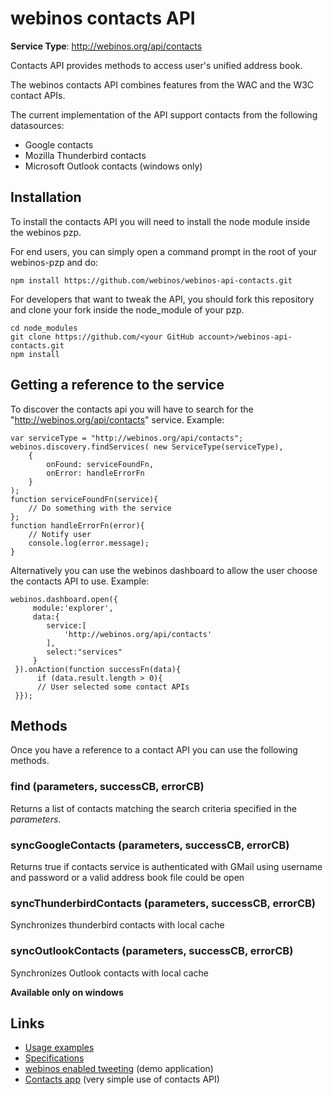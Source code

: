 # webinos contacts API #

**Service Type**: http://webinos.org/api/contacts

Contacts API provides methods to access user's unified address book. 

The webinos contacts API combines features from the WAC and the W3C contact APIs. 

The current implementation of the API support contacts from the following datasources:

- Google contacts
- Mozilla Thunderbird contacts
- Microsoft Outlook contacts (windows only)

## Installation ##

To install the contacts API you will need to install the node module inside the webinos pzp.

For end users, you can simply open a command prompt in the root of your webinos-pzp and do: 

	npm install https://github.com/webinos/webinos-api-contacts.git

For developers that want to tweak the API, you should fork this repository and clone your fork inside the node_module of your pzp.

	cd node_modules
	git clone https://github.com/<your GitHub account>/webinos-api-contacts.git
	npm install

## Getting a reference to the service ##

To discover the contacts api you will have to search for the "http://webinos.org/api/contacts" service. Example:

	var serviceType = "http://webinos.org/api/contacts";
	webinos.discovery.findServices( new ServiceType(serviceType), 
		{ 
			onFound: serviceFoundFn, 
			onError: handleErrorFn
		}
	);
	function serviceFoundFn(service){
		// Do something with the service
	};
	function handleErrorFn(error){
		// Notify user
		console.log(error.message);
	}

Alternatively you can use the webinos dashboard to allow the user choose the contacts API to use. Example:
 	
	webinos.dashboard.open({
         module:'explorer',
	     data:{
         	service:[
            	'http://webinos.org/api/contacts'
         	],
            select:"services"
         }
     }).onAction(function successFn(data){
          if (data.result.length > 0){
          // User selected some contact APIs
     }});

## Methods ##

Once you have a reference to a contact API you can use the following methods.

### find (parameters, successCB, errorCB)

Returns a list of contacts matching the search criteria specified in the *parameters*.

### syncGoogleContacts (parameters, successCB, errorCB)

Returns true if contacts service is authenticated with GMail using username and password or a valid address book file could be open

### syncThunderbirdContacts (parameters, successCB, errorCB)

Synchronizes thunderbird contacts with local cache

### syncOutlookContacts (parameters, successCB, errorCB) 

Synchronizes Outlook contacts with local cache

**Available only on windows**


## Links ##

- [Usage examples](https://github.com/webinos/webinos-api-contacts/wiki/Examples)
- [Specifications](http://dev.webinos.org/specifications/api/contacts.html)
- [webinos enabled tweeting](https://developer.webinos.org/webinos-enabled-tweeting) (demo application)
- [Contacts app](https://github.com/webinos-apps/app-contacts) (very simple use of contacts API)

